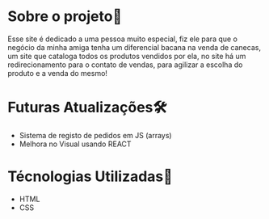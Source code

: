 <h1> Sobre o projeto📌 </h1>

<p> Esse site é dedicado a uma pessoa muito especial, fiz ele para que o negócio da minha amiga tenha um diferencial bacana na venda de canecas, um site que cataloga todos os produtos vendidos por ela, no site há um redirecionamento para o contato de vendas, para agilizar a escolha do produto e a venda do mesmo!</p>

<h1> Futuras Atualizações🛠️</h1>

<ul>
<li>Sistema de registo de pedidos em JS (arrays)</li>
<li>Melhora no Visual usando REACT</li>
</ul>

<h1> Técnologias Utilizadas🚀</h1>
<ul>
 <li>HTML</li>
 <li>CSS</li>
</ul>
